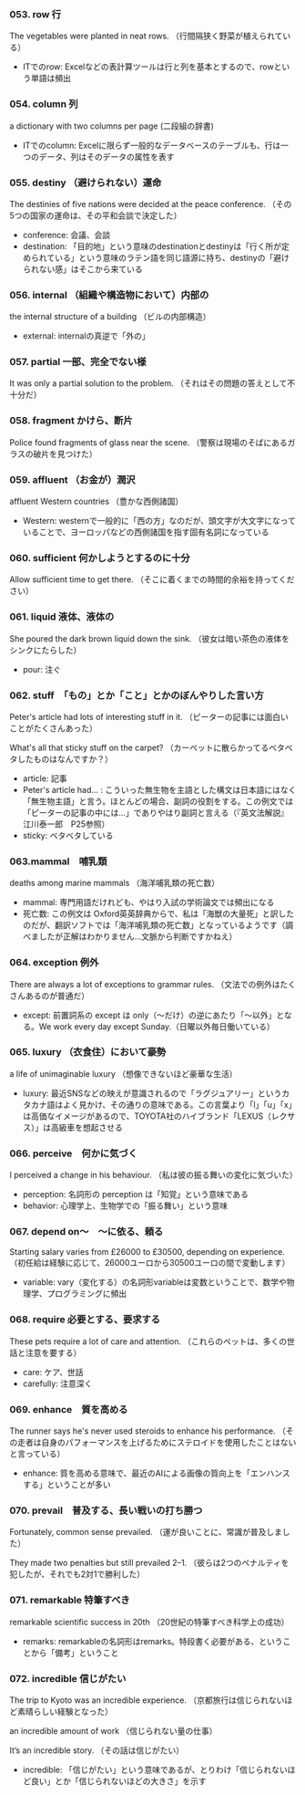### 053. row 行
The vegetables were planted in neat rows.
（行間隔狭く野菜が植えられている）

- ITでのrow: Excelなどの表計算ツールは行と列を基本とするので、rowという単語は頻出

### 054. column 列
a dictionary with two columns per page
(二段組の辞書)

- ITでのcolumn: Excelに限らず一般的なデータベースのテーブルも、行は一つのデータ、列はそのデータの属性を表す

### 055. destiny （避けられない）運命
The destinies of five nations were decided at the peace conference.
（その5つの国家の運命は、その平和会談で決定した）

- conference: 会議、会談
- destination: 「目的地」という意味のdestinationとdestinyは「行く所が定められている」という意味のラテン語を同じ語源に持ち、destinyの「避けられない感」はそこから来ている

### 056. internal （組織や構造物において）内部の
the internal structure of a building
（ビルの内部構造）

- external: internalの真逆で「外の」

### 057. partial 一部、完全でない様
It was only a partial solution to the problem.
（それはその問題の答えとして不十分だ）

### 058. fragment かけら、断片
Police found fragments of glass near the scene.
（警察は現場のそばにあるガラスの破片を見つけた）

### 059. affluent （お金が）潤沢
affluent Western countries
（豊かな西側諸国）

- Western: westernで一般的に「西の方」なのだが、頭文字が大文字になっていることで、ヨーロッパなどの西側諸国を指す固有名詞になっている

### 060. sufficient 何かしようとするのに十分
Allow sufficient time to get there.
（そこに着くまでの時間的余裕を持ってください）

### 061. liquid 液体、液体の
She poured the dark brown liquid down the sink.
（彼女は暗い茶色の液体をシンクにたらした）

- pour: 注ぐ

### 062. stuff　「もの」とか「こと」とかのぼんやりした言い方
Peter's article had lots of interesting stuff in it.
（ピーターの記事には面白いことがたくさんあった）

What's all that sticky stuff on the carpet?
（カーペットに散らかってるベタベタしたものはなんですか？）

- article: 記事
- Peter's article had... : こういった無生物を主語とした構文は日本語にはなく「無生物主語」と言う。ほとんどの場合、副詞の役割をする。この例文では「ピーターの記事の中には...」でありやはり副詞と言える（『英文法解説』　江川泰一郎　P25参照）
- sticky: ベタベタしている

### 063.mammal　哺乳類
deaths among marine mammals
（海洋哺乳類の死亡数）

- mammal: 専門用語だけれども、やはり入試の学術論文では頻出になる
- 死亡数: この例文は Oxford英英辞典からで、私は「海獣の大量死」と訳したのだが、翻訳ソフトでは「海洋哺乳類の死亡数」となっているようです（調べましたが正解はわかりません...文脈から判断ですかねえ）

### 064. exception 例外
There are always a lot of exceptions to grammar rules.
（文法での例外はたくさんあるのが普通だ）

- except: 前置詞系の except は only（〜だけ）の逆にあたり「〜以外」となる。We work every day except Sunday.（日曜以外毎日働いている）

### 065. luxury （衣食住）において豪勢
a life of unimaginable luxury
（想像できないほど豪華な生活）

- luxury: 最近SNSなどの映えが意識されるので「ラグジュアリー」というカタカナ語はよく見かけ、その通りの意味である。この言葉より「l」「u」「x」は高価なイメージがあるので、TOYOTA社のハイブランド「LEXUS（レクサス）」は高級車を想起させる

### 066. perceive　何かに気づく
I perceived a change in his behaviour.
（私は彼の振る舞いの変化に気づいた）

- perception: 名詞形の perception は「知覚」という意味である
- behavior: 心理学上、生物学での「振る舞い」という意味

### 067. depend on〜　〜に依る、頼る　
Starting salary varies from £26000 to £30500, depending on experience.
（初任給は経験に応じて、26000ユーロから30500ユーロの間で変動します）

- variable: vary（変化する）の名詞形variableは変数ということで、数学や物理学、プログラミングに頻出

### 068. require 必要とする、要求する
These pets require a lot of care and attention.
（これらのペットは、多くの世話と注意を要する）

- care: ケア、世話
- carefully: 注意深く

### 069. enhance　質を高める
The runner says he's never used steroids to enhance his performance.
（その走者は自身のパフォーマンスを上げるためにステロイドを使用したことはないと言っている）

- enhance: 質を高める意味で、最近のAIによる画像の質向上を「エンハンスする」ということが多い

### 070. prevail　普及する、長い戦いの打ち勝つ
Fortunately, common sense prevailed.
（運が良いことに、常識が普及しました）

They made two penalties but still prevailed 2–1.
（彼らは2つのペナルティを犯したが、それでも2対1で勝利した）

### 071. remarkable 特筆すべき
remarkable scientific success in 20th
（20世紀の特筆すべき科学上の成功）

- remarks: remarkableの名詞形はremarks。特段書く必要がある、ということから「備考」ということ

### 072. incredible 信じがたい
The trip to Kyoto was an incredible experience.
（京都旅行は信じられないほど素晴らしい経験となった）

an incredible amount of work
（信じられない量の仕事）

It’s an incredible story.
（その話は信じがたい）

- incredible: 「信じがたい」という意味であるが、とりわけ「信じられないほど良い」とか「信じられないほどの大きさ」を示す






